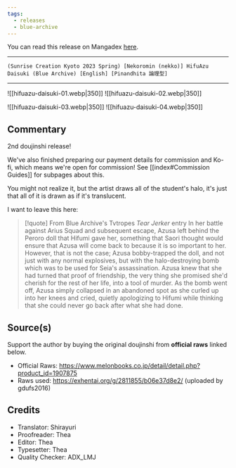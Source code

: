 ```yaml
---
tags:
  - releases
  - blue-archive
---
```

You can read this release on Mangadex [here](https://mangadex.org/title/3f8902e4-afb4-48f0-b1b2-e57a0b9519c4/blue-archive-hifuazu-daisuki).

---

`(Sunrise Creation Kyoto 2023 Spring) [Nekoromin (nekko)] HifuAzu Daisuki (Blue Archive) [English] [Pinandhita 論理型]`

---

![[hifuazu-daisuki-01.webp|350]] ![[hifuazu-daisuki-02.webp|350]]

![[hifuazu-daisuki-03.webp|350]] ![[hifuazu-daisuki-04.webp|350]]

## Commentary

2nd doujinshi release!

We've also finished preparing our payment details for commission and Ko-fi, which means we're open for commission! See [[index#Commission Guides]] for subpages about this.

You might not realize it, but the artist draws all of the student's halo, it's just that all of it is drawn as if it's translucent.

I want to leave this here:

> [!quote] From Blue Archive's Tvtropes *Tear Jerker* entry 
> In her battle against Arius Squad and subsequent escape, Azusa left behind the Peroro doll that Hifumi gave her, something that Saori thought would ensure that Azusa will come back to because it is so important to her. However, that is not the case; Azusa bobby-trapped the doll, and not just with any normal explosives, but with the halo-destroying bomb which was to be used for Seia's assassination. Azusa knew that she had turned that proof of friendship, the very thing she promised she'd cherish for the rest of her life, into a tool of murder. As the bomb went off, Azusa simply collapsed in an abandoned spot as she curled up into her knees and cried, quietly apologizing to Hifumi while thinking that she could never go back after what she had done.

## Source(s)

Support the author by buying the original doujinshi from **official raws** linked below.

- Official Raws: https://www.melonbooks.co.jp/detail/detail.php?product_id=1907875
- Raws used: https://exhentai.org/g/2811855/b06e37d8e2/ (uploaded by gdufs2016)

## Credits

- Translator: Shirayuri
- Proofreader: Thea
- Editor: Thea
- Typesetter: Thea
- Quality Checker: ADX_LMJ